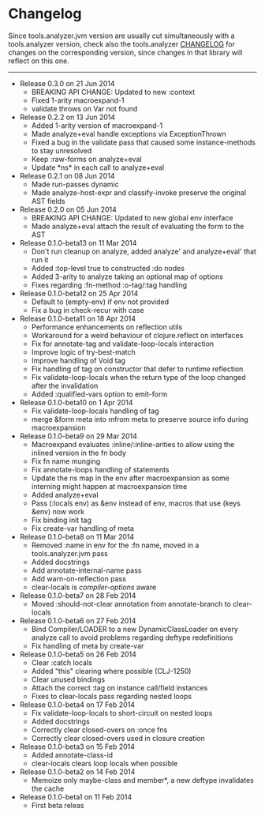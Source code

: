 Changelog
========================================
Since tools.analyzer.jvm version are usually cut simultaneously with a tools.analyzer version, check also the tools.analyzer [CHANGELOG](https://github.com/clojure/tools.analyzer/blob/master/CHANGELOG.md) for changes on the corresponding version, since changes in that library will reflect on this one.
- - -
* Release 0.3.0 on 21 Jun 2014
  * BREAKING API CHANGE: Updated to new :context
  * Fixed 1-arity macroexpand-1
  * validate throws on Var not found
* Release 0.2.2 on 13 Jun 2014
  * Added 1-arity version of macroexpand-1
  * Made analyze+eval handle exceptions via ExceptionThrown
  * Fixed a bug in the validate pass that caused some instance-methods to stay unresolved
  * Keep :raw-forms on analyze+eval
  * Update \*ns\* in each call to analyze+eval
* Release 0.2.1 on 08 Jun 2014
  * Made run-passes dynamic
  * Made analyze-host-expr and classify-invoke preserve the original AST fields
* Release 0.2.0 on 05 Jun 2014
  * BREAKING API CHANGE: Updated to new global env interface
  * Made analyze+eval attach the result of evaluating the form to the AST
* Release 0.1.0-beta13 on 11 Mar 2014
  * Don't run cleanup on analyze, added analyze' and analyze+eval' that run it
  * Added :top-level true to constructed :do nodes
  * Added 3-arity to analyze taking an optional map of options
  * Fixes regarding :fn-method :o-tag/:tag handling
* Release 0.1.0-beta12 on 25 Apr 2014
  * Default to (empty-env) if env not provided
  * Fix a bug in check-recur with case
* Release 0.1.0-beta11 on 18 Apr 2014
  * Performance enhancements on reflection utils
  * Workaround for a weird behaviour of clojure.reflect on interfaces
  * Fix for annotate-tag and validate-loop-locals interaction
  * Improve logic of try-best-match
  * Improve handling of Void tag
  * Fix handling of tag on constructor that defer to runtime reflection
  * Fix validate-loop-locals when the return type of the loop changed after the invalidation
  * Added :qualified-vars option to emit-form
* Release 0.1.0-beta10 on 1 Apr 2014
  * Fix validate-loop-locals handling of tag
  * merge &form meta into mfrom meta to preserve source info during macroexpansion
* Release 0.1.0-beta9 on 29 Mar 2014
  * Macroexpand evaluates :inline/:inline-arities to allow using the inlined version
    in the fn body
  * Fix fn name munging
  * Fix annotate-loops handling of statements
  * Update the ns map in the env after macroexpansion as some interning might
    happen at macroexpansion time
  * Added analyze+eval
  * Pass (:locals env) as &env instead of env, macros that use (keys &env) now work
  * Fix binding init tag
  * Fix create-var handling of meta
* Release 0.1.0-beta8 on 11 Mar 2014
  * Removed :name in env for the :fn name, moved in a tools.analyzer.jvm pass
  * Added docstrings
  * Add annotate-internal-name pass
  * Add warn-on-reflection pass
  * clear-locals is *compiler-options* aware
* Release 0.1.0-beta7 on 28 Feb 2014
  * Moved :should-not-clear annotation from annotate-branch to clear-locals
* Release 0.1.0-beta6 on 27 Feb 2014
  * Bind Compiler/LOADER to a new DynamicClassLoader on every analyze call to avoid
    problems regarding deftype redefinitions
  * Fix handling of meta by create-var
* Release 0.1.0-beta5 on 26 Feb 2014
  * Clear :catch locals
  * Added "this" clearing where possible (CLJ-1250)
  * Clear unused bindings
  * Attach the correct :tag on instance call/field instances
  * Fixes to clear-locals pass regarding nested loops
* Release 0.1.0-beta4 on 17 Feb 2014
  * Fix validate-loop-locals to short-circuit on nested loops
  * Added docstrings
  * Correctly clear closed-overs on :once fns
  * Correctly clear closed-overs used in closure creation
* Release 0.1.0-beta3 on 15 Feb 2014
  * Added annotate-class-id
  * clear-locals clears loop locals when possible
* Release 0.1.0-beta2 on 14 Feb 2014
  * Memoize only maybe-class and member*, a new deftype invalidates the cache
* Release 0.1.0-beta1 on 11 Feb 2014
  * First beta releas
